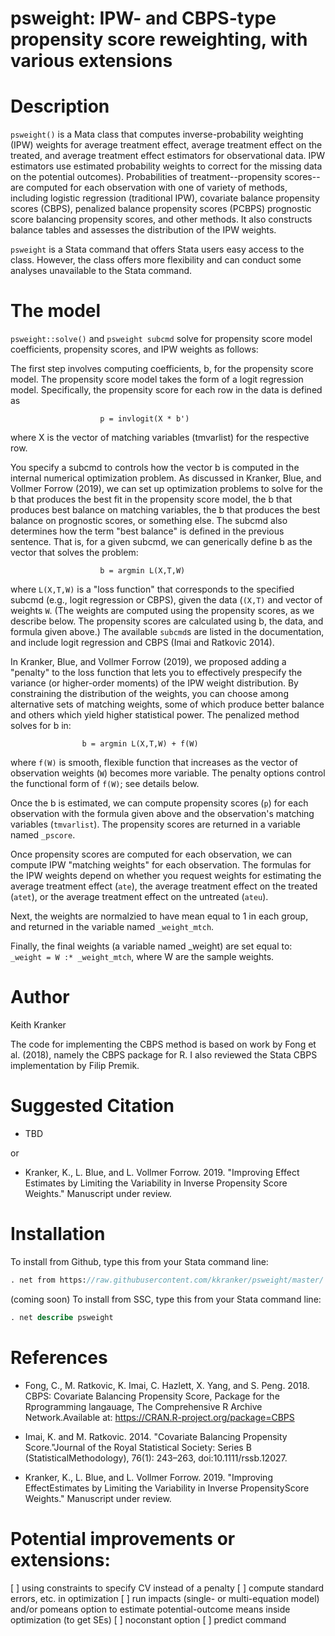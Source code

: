# psweight: IPW- and CBPS-type propensity score reweighting, with various extensions

# Description

`psweight()` is a Mata class that computes inverse-probability weighting (IPW)
weights for average treatment effect, average treatment effect on the treated,
and average treatment effect estimators for observational data. IPW estimators
use estimated probability weights to correct for the missing data on the
potential outcomes). Probabilities of treatment--propensity scores--are
computed for each observation with one of variety of methods, including
logistic regression (traditional IPW), covariate balance propensity scores
(CBPS), penalized balance propensity scores (PCBPS) prognostic score balancing
propensity scores, and other methods.  It also constructs balance tables and
assesses the distribution of the IPW weights.

`psweight` is a Stata command that offers Stata users easy access to the class.
However, the class offers more flexibility and can conduct some analyses
unavailable to the Stata command.

# The model

`psweight::solve()` and `psweight subcmd` solve for propensity score model
coefficients, propensity scores, and IPW weights as follows:

The first step involves computing coefficients, b, for the propensity
score model.  The propensity score model takes the form of a logit
regression model.  Specifically, the propensity score for each row in
the data is defined as

```
                    p = invlogit(X * b')
```

where X is the vector of matching variables (tmvarlist) for the
respective row.

You specify a subcmd to controls how the vector b is computed in the
internal numerical optimization problem.  As discussed in Kranker,
Blue, and Vollmer Forrow (2019), we can set up optimization problems
to solve for the b that produces the best fit in the propensity score
model, the b that produces best balance on matching variables, the b
that produces the best balance on prognostic scores, or something
else.  The subcmd also determines how the term "best balance" is
defined in the previous sentence.  That is, for a given subcmd, we
can generically define b as the vector that solves the problem:

```
                    b = argmin L(X,T,W)
```

where `L(X,T,W)` is a "loss function" that corresponds to the specified
subcmd (e.g., logit regression or CBPS), given the data (`(X,T)` and
vector of weights `W`.  (The weights are computed using the propensity
scores, as we describe below.  The propensity scores are calculated
using b, the data, and formula given above.) The available `subcmd`s
are listed in the documentation, and include logit regression and
CBPS (Imai and Ratkovic 2014).

In Kranker, Blue, and Vollmer Forrow (2019), we proposed adding a
"penalty" to the loss function that lets you to effectively
prespecify the variance (or higher-order moments) of the IPW weight
distribution.  By constraining the distribution of the weights, you
can choose among alternative sets of matching weights, some of which
produce better balance and others which yield higher statistical
power.  The penalized method solves for b in:

```
                b = argmin L(X,T,W) + f(W)
```

where `f(W)` is smooth, flexible function that increases as the vector
of observation weights (`W`) becomes more variable.  The penalty
options control the functional form of `f(W)`; see details below.

Once the b is estimated, we can compute propensity scores (`p`) for
each observation with the formula given above and the observation's
matching variables (`tmvarlist`).  The propensity scores are returned
in a variable named `_pscore`.

Once propensity scores are computed for each observation, we can
compute IPW "matching weights" for each observation.  The formulas
for the IPW weights depend on whether you request weights for
estimating the average treatment effect (`ate`), the average treatment
effect on the treated (`atet`), or the average treatment effect on the
untreated (`ateu`).

Next, the weights are normalzied to have mean equal to 1 in each
group, and returned in the variable named `_weight_mtch`.

Finally, the final weights (a variable named _weight) are set equal
to: `_weight = W :* _weight_mtch`, where W are the sample weights.


# Author

Keith Kranker

The code for implementing the CBPS method is based on work by Fong et al.
(2018), namely the CBPS package for R.  I also reviewed the Stata CBPS
implementation by Filip Premik.


# Suggested Citation

* TBD

or

* Kranker, K., L. Blue, and L. Vollmer Forrow.  2019.  "Improving Effect Estimates by Limiting the Variability in Inverse Propensity Score Weights." Manuscript under review.


# Installation

To install from Github, type this from your Stata command line:

```stata
. net from https://raw.githubusercontent.com/kkranker/psweight/master/
```

(coming soon) To install from SSC, type this from your Stata command line:

```stata
. net describe psweight
```

# References

* Fong, C., M. Ratkovic, K. Imai, C. Hazlett, X. Yang, and S. Peng.  2018. CBPS: Covariate Balancing Propensity Score, Package for the Rprogramming langauage, The Comprehensive R Archive Network.Available at: https://CRAN.R-project.org/package=CBPS

* Imai, K. and M. Ratkovic.  2014.  "Covariate Balancing Propensity Score."Journal of the Royal Statistical Society: Series B (StatisticalMethodology), 76(1): 243–263, doi:10.1111/rssb.12027.

* Kranker, K., L. Blue, and L. Vollmer Forrow.  2019.  "Improving EffectEstimates by Limiting the Variability in Inverse PropensityScore Weights." Manuscript under review.

# Potential improvements or extensions:
[ ] using constraints to specify CV instead of a penalty
[ ] compute standard errors, etc. in optimization
[ ] run impacts (single- or multi-equation model) and/or pomeans option to estimate potential-outcome means inside optimization (to get SEs)
[ ] noconstant option
[ ] predict command
